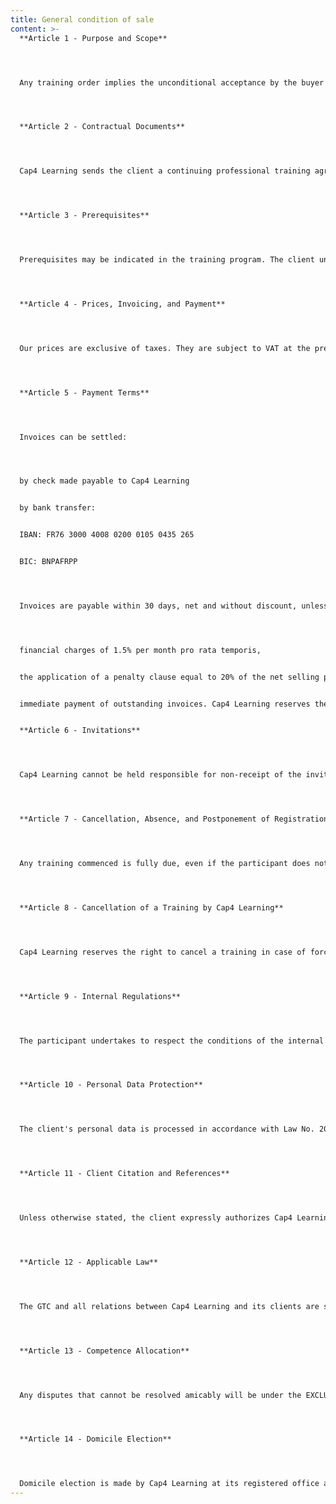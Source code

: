 ```yaml
---
title: General condition of sale
content: >-
  **Article 1 - Purpose and Scope**




  Any training order implies the unconditional acceptance by the buyer and their full adherence to these general terms and conditions of sale, which prevail over any other document of the buyer, notably over any general terms and conditions of purchase.




  **Article 2 - Contractual Documents**




  Cap4 Learning sends the client a continuing professional training agreement as provided by law. The client undertakes to promptly return to Cap4 Learning a signed copy bearing their commercial stamp. Attendance certificates can be sent to the client upon request after the training.




  **Article 3 - Prerequisites**




  Prerequisites may be indicated in the training program. The client undertakes to comply with them to the extent that it may affect the quality of the training provided.




  **Article 4 - Prices, Invoicing, and Payment**




  Our prices are exclusive of taxes. They are subject to VAT at the prevailing rate. Additional costs related to training (meal expenses, travel expenses, accommodation, courier fees, etc.) are additional. The invoice is sent to the client after the service has been performed, unless otherwise agreed upon beforehand. In the event of payment made by a Competence Operator (OPCO), it is the client's responsibility to request coverage before the start of the training from the OPCO to which they belong. The financing agreement must be communicated at the time of registration. In the event of partial coverage by the OPCO, the difference will be invoiced directly to the client. If the OPCO's coverage agreement is not received by us on the first day of training, the full training fees may potentially be invoiced to the client. In the event of non-payment by the client's OPCO, for whatever reason, the invoice becomes payable by the client. Any training commenced is considered due in its entirety.




  **Article 5 - Payment Terms**




  Invoices can be settled:




  by check made payable to Cap4 Learning


  by bank transfer:


  IBAN: FR76 3000 4008 0200 0105 0435 265


  BIC: BNPAFRPP




  Invoices are payable within 30 days, net and without discount, unless otherwise stated on the invoice. Any delay in payment from this deadline will automatically incur:




  financial charges of 1.5% per month pro rata temporis,


  the application of a penalty clause equal to 20% of the net selling price,


  immediate payment of outstanding invoices. Cap4 Learning reserves the right to suspend or cancel ongoing services, without entitling the Client to damages. All applicable duties and taxes are invoiced separately, in accordance with applicable laws and regulations.


  **Article 6 - Invitations**




  Cap4 Learning cannot be held responsible for non-receipt of the invitation by the client, regardless of the recipient(s), especially in the event of the absence of the participant(s) at the training. In case of doubt, it is the client's responsibility to ensure the registration of their participants and their attendance at the training.




  **Article 7 - Cancellation, Absence, and Postponement of Registration by the Client**




  Any training commenced is fully due, even if the participant does not attend. Participant replacements are permitted at any time, free of charge, by providing written notice of the replacement's name and contact information, subject to meeting the acceptance conditions for the training. Any registration cancellation must be reported by phone and confirmed in writing. A cancellation occurring more than two weeks before the start of the training will not incur any charges. A cancellation occurring between one and two weeks before the start of the training will result in the client being billed 50% of the total cost of the training. A cancellation occurring less than one week before the start of the training will result in the client being billed the full cost of the training. A postponement occurring less than two weeks before the start of the training is considered a cancellation. However, if simultaneously with their cancellation, the participant re-registers for a training, no flat-rate compensation will be withheld, unless they cancel this new participation, regardless of the cancellation date. This penalty cannot in any case be deducted from the amount of the professional training development fee.




  **Article 8 - Cancellation of a Training by Cap4 Learning**




  Cap4 Learning reserves the right to cancel a training in case of force majeure. This includes, but is not limited to, the usual cases of force majeure or unforeseen circumstances, such as transportation strikes, illness of the instructor, or interruption of telecommunications. Cap4 Learning will then organize a new session as soon as possible, and no compensation can be requested. In the event that the client is unable to participate in the session on the proposed alternative date, Cap4 Learning will offer an equivalent training. In the case of inter-company sessions, Cap4 Learning reserves the right to cancel a training if the number of 3 participants is not reached or in case of technical or logistical problems, without any compensation. In this case, participants will be notified at least one week before the start of the training. New dates will be proposed to them. The maximum number of participants is indicated on the training programs.




  **Article 9 - Internal Regulations**




  The participant undertakes to respect the conditions of the internal regulations posted at the training venue, which they declare to have read and accepted.




  **Article 10 - Personal Data Protection**




  The client's personal data is processed in accordance with Law No. 2018-493 of June 20, 2018, relating to data processing, files, and freedoms and European Regulation 2016/679 of April 27, 2016, regarding the protection of personal data, as well as under the conditions provided by our Personal Data Privacy Policy. (https://www.cap4learning.com/vie-privee)




  **Article 11 - Client Citation and References**




  Unless otherwise stated, the client expressly authorizes Cap4 Learning to cite their name (commercial name and/or company name for professionals) as a client reference of Cap4 Learning.




  **Article 12 - Applicable Law**




  The GTC and all relations between Cap4 Learning and its clients are subject to French law.




  **Article 13 - Competence Allocation**




  Any disputes that cannot be resolved amicably will be under the EXCLUSIVE JURISDICTION OF THE COMMERCIAL COURT OF PARIS, regardless of the client's domicile or residence, notwithstanding plurality of defendants or third-party proceedings. This jurisdictional clause shall not apply to disputes with a non-professional Client for whom the legal rules of material and geographical competence shall apply. This clause is stipulated in the interest of Cap4 Learning, which reserves the right to waive it at its discretion.




  **Article 14 - Domicile Election**




  Domicile election is made by Cap4 Learning at its registered office at 75 rue de Richelieu 75002 Paris.
---
```

